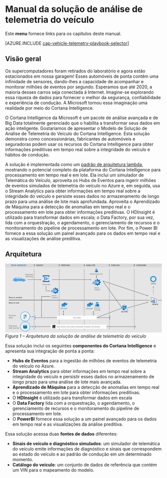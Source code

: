 <properties 
	pageTitle="Manual da solução de análise de telemetria do veículo | Microsoft Azure" 
	description="Use os recursos do Cortana Intelligence para obter informações preditivas em tempo real sobre a integridade do veículo e hábitos de condução." 
	services="machine-learning" 
	documentationCenter="" 
	authors="bradsev" 
	manager="paulettm" 
	editor="cgronlun" />

<tags 
	ms.service="machine-learning" 
	ms.workload="data-services" 
	ms.tgt_pltfrm="na" 
	ms.devlang="na" 
	ms.topic="article" 
	ms.date="03/04/2016" 
	ms.author="bradsev" />


# Manual da solução de análise de telemetria do veículo

Este **menu** fornece links para os capítulos deste manual.

[AZURE.INCLUDE [cap-vehicle-telemetry-playbook-selector](../../includes/cap-vehicle-telemetry-playbook-selector.md)]

## Visão geral
Os supercomputadores foram retirados do laboratório e agora estão estacionados em nossa garagem! Esses automóveis de ponta contêm uma infinidade de sensores, dando-lhes a capacidade de acompanhar e monitorar milhões de eventos por segundo. Esperamos que até 2020, a maioria desses carros seja conectada à Internet. Imagine-se explorando essa riqueza de dados para fornecer o melhor da segurança, confiabilidade e experiência de condução. A Microsoft tornou essa imaginação uma realidade por meio do Cortana Intelligence.

O Cortana Intelligence da Microsoft é um pacote de análise avançada e de Big Data totalmente gerenciado que o habilita a transformar seus dados em ação inteligente. Gostaríamos de apresentar o Modelo de Solução de Análise de Telemetria do Veículo do Cortana Intelligence. Esta solução demonstra como concessionárias, fabricantes de automóveis e seguradoras podem usar os recursos do Cortana Intelligence para obter informações preditivas em tempo real sobre a integridade do veículo e hábitos de condução.

A solução é implementada como um [padrão de arquitetura lambda](https://en.wikipedia.org/wiki/Lambda_architecture), mostrando o potencial completo da plataforma do Cortana Intelligence para processamento em tempo real e em lote. Ela inclui um simulador de Telemática do Veículo, aproveita os Hubs de Eventos para ingerir milhões de eventos simulados de telemetria do veículo no Azure e, em seguida, usa o Stream Analytics para obter informações em tempo real sobre a integridade do veículo e persiste esses dados no armazenamento de longo prazo para uma análise de lote mais aprofundada. Aproveita o Aprendizado de Máquina para a detecção de anomalias em tempo real e o processamento em lote para obter informações preditivas. O HDInsight é utilizado para transformar dados em escala; o Data Factory, por sua vez, lida com a orquestração, o agendamento, o gerenciamento de recursos e o monitoramento do pipeline de processamento em lote. Por fim, o Power BI fornece a essa solução um painel avançado para os dados em tempo real e as visualizações de análise preditiva.

## Arquitetura

![](./media/cortana-analytics-playbook-vehicle-telemetry/fig1-vehicle-telemetry-annalytics-solution-architecture.png) *Figura 1 – Arquitetura da solução de análise de telemetria do veículo*

Essa solução inclui os seguintes **componentes do Cortana Intelligence** e apresenta sua integração de ponta a ponta:


- **Hubs de Eventos** para a ingestão de milhões de eventos de telemetria do veículo no Azure.
- **Stream Analytics** para obter informações em tempo real sobre a integridade do veículo e persistir esses dados no armazenamento de longo prazo para uma análise de lote mais avançada.
- **Aprendizado de Máquina** para a detecção de anomalias em tempo real e o processamento em lote para obter informações preditivas.
- O **HDInsight** é utilizado para transformar dados em escala
- O **Data Factory** lida com a orquestração, o agendamento, o gerenciamento de recursos e o monitoramento do pipeline de processamento em lote.
- O **PowerBI** fornece essa solução a um painel avançado para os dados em tempo real e as visualizações da análise preditiva.

Essa solução acessa duas **fontes de dados** diferentes:

- **Sinais de veículo e diagnóstico simulados**: um simulador de telemática do veículo emite informações de diagnóstico e sinais que correspondem ao estado do veículo e ao padrão de condução em um determinado momento. 
- **Catálogo do veículo**: um conjunto de dados de referência que contém um VIN para o mapeamento do modelo.

<!---HONumber=AcomDC_0406_2016-->